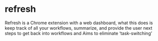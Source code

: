 # refresh
Refresh is a Chrome extension with a web dashboard, what this does is keep track of all your workflows, summarize, and provide the user next steps to get back into workflows and Aims to eliminate ‘task-switching’
